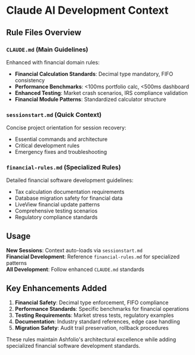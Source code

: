# Claude AI Development Context

## Rule Files Overview

### `CLAUDE.md` (Main Guidelines)
Enhanced with financial domain rules:
- **Financial Calculation Standards**: Decimal type mandatory, FIFO consistency
- **Performance Benchmarks**: <100ms portfolio calc, <500ms dashboard
- **Enhanced Testing**: Market crash scenarios, IRS compliance validation
- **Financial Module Patterns**: Standardized calculator structure

### `sessionstart.md` (Quick Context)
Concise project orientation for session recovery:
- Essential commands and architecture
- Critical development rules
- Emergency fixes and troubleshooting

### `financial-rules.md` (Specialized Rules)
Detailed financial software development guidelines:
- Tax calculation documentation requirements
- Database migration safety for financial data
- LiveView financial update patterns
- Comprehensive testing scenarios
- Regulatory compliance standards

## Usage

**New Sessions**: Context auto-loads via `sessionstart.md`  
**Financial Development**: Reference `financial-rules.md` for specialized patterns  
**All Development**: Follow enhanced `CLAUDE.md` standards

## Key Enhancements Added

1. **Financial Safety**: Decimal type enforcement, FIFO compliance
2. **Performance Standards**: Specific benchmarks for financial operations  
3. **Testing Requirements**: Market stress tests, regulatory examples
4. **Documentation**: Industry standard references, edge case handling
5. **Migration Safety**: Audit trail preservation, rollback procedures

These rules maintain Ashfolio's architectural excellence while adding specialized financial software development standards.